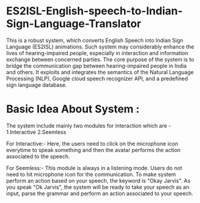 # ES2ISL-English-speech-to-Indian-Sign-Language-Translator
This is a robust system, which converts English Speech into Indian Sign Language (ES2ISL) animations. Such system may considerably enhance the lives of hearing-impaired people, especially in interaction and information exchange between concerned parties. The core purpose of the system is to bridge the communication gap between hearing-impaired people in India and others. It exploits and integrates the semantics of the Natural Language Processing (NLP), Google cloud speech recognizer API, and a predefined sign language database.



# Basic Idea About System :

The system include mainly two modules for interaction which are -
1.Interactive 
2.Seemless

For Interactive:-
Here, the users need to click on the microphone icon everytime to speak something and then the avatar performs the action 
associated to the speech.

For Seemless:-
This module is always in a listening mode. Users do not need to hit microphone icon for the communication. To make system 
perform an action based on your speech, the keyword is "Okay Jarvis". As you speak "Ok Jarvis", the system will be ready to 
take your speech as an input, parse the grammar and perform an action associated to your speech.
